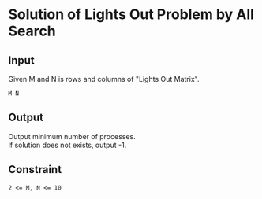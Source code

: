 # Solution of Lights Out Problem by All Search
## Input
Given M and N is rows and columns of "Lights Out Matrix".
```
M N
```

## Output
Output minimum number of processes.  
If solution does not exists, output -1.

## Constraint
```
2 <= M, N <= 10
```
